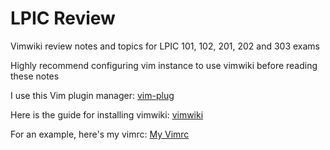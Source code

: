 # LPIC Review
Vimwiki review notes and topics for LPIC 101, 102, 201, 202 and 303 exams <br>

Highly recommend configuring vim instance to use vimwiki before reading these notes <br>

I use this Vim plugin manager:
[vim-plug](https://github.com/junegunn/vim-plug)

Here is the guide for installing vimwiki:
[vimwiki](https://github.com/vimwiki/vimwiki#installation)

For an example, here's my vimrc:
[My Vimrc](https://github.com/ngrogg/dotfiles/blob/main/.vimrc)
